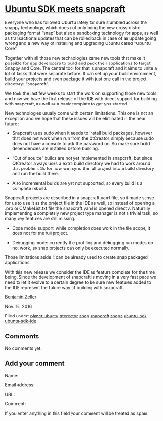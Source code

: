 





#  [Ubuntu SDK meets snapcraft](/en/blog/2016/11/16/ubuntu-sdk-ide-meets-snapcraft/)

Everyone who has followed Ubuntu lately for sure stumbled across the snappy
technology, which does not only bring the new cross-distro packaging format
“snap” but also a sandboxing technology for apps, as well as transactional
updates that can be rolled back in case of an update going wrong and a new way
of installing and upgrading Ubuntu called “Ubuntu Core”.

Together with all those new technologies came new tools that make it possible
for app developers to build and pack their applications to target Snappy and
Core. The central tool for that is snapcraft and it aims to unite a lot of
tasks that were separate before. It can set up your build environment, build
your projects and even package it with just one call in the project directory:
“snapcraft”.

We took the last few weeks to start the work on supporting those new tools and
now we have the first release of the IDE with direct support for building with
snapcraft, as well as a basic template to get you started.

New technologies usually come with certain limitations. This one is not an
exception and we hope that these issues will be eliminated in the near
future.:

  * Snapcraft uses sudo when it needs to install build packages, however that does not work when run from the QtCreator, simply because sudo does not have a console to ask the password on. So make sure build dependencies are installed before building.

  * “Out of source” builds are not yet implemented in snapcraft, but since QtCreator always uses a extra build directory we had to work around that problem. So for now we rsync the full project into a build directory and run the build there.

  * Also incremental builds are yet not supported, so every build is a complete rebuild.

Snapcraft projects are described in a snapcraft.yaml file, so it made sense
for us to use it as the project file in the IDE as well, so instead of opening
a .pro or CMakeList.txt file the snapcraft.yaml is opened directly. Naturally
implementing a completely new project type manager is not a trivial task, so
many key features are still missing.

  * Code model support: while completion does work in the file scope, it does not for the full project.

  * Debugging mode: currently the profiling and debugging run modes do not work, so snap projects can only be executed normally.

Those limitations aside it can be already used to create snap packaged
applications.

With this new release we consider the IDE as feature complete for the time
being. Since the development of snapcraft is moving in a very fast pace we
need to let it evolve to a certain degree to be sure new features added to the
IDE represent the future way of building with snapcraft.

[Benjamin Zeller](/en/blog/authors/zeller-benjamin/)

Nov. 16, 2016

Filed under: [planet-ubuntu](/en/blog/tags/planet-ubuntu/)
[qtcreator](/en/blog/tags/qtcreator/) [snap](/en/blog/tags/snap/)
[snapcraft](/en/blog/tags/snapcraft/) [snaps](/en/blog/tags/snaps/) [ubuntu-sdk](/en/blog/tags/ubuntu-sdk/) [ubuntu-sdk-ide](/en/blog/tags/ubuntu-sdk-ide/)





## Comments

No comments yet.

## Add your comment

Name:

Email address:

URL:

Comment:

If you enter anything in this field your comment will be treated as spam:





